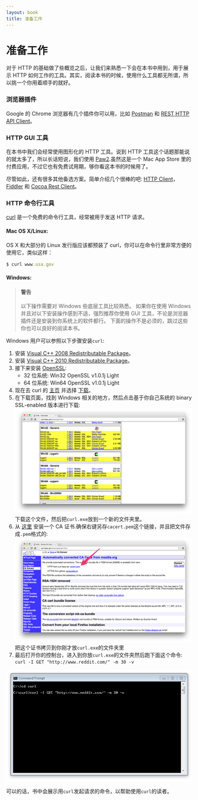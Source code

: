 ```yaml
---
layout: book
title: 准备工作
---
```


# 准备工作
对于 HTTP 的基础做了些概览之后，让我们来熟悉一下会在本书中用到，用于展示 HTTP 如何工作的工具。其实，阅读本书的时候，使用什么工具都无所谓，所以挑一个你用着顺手的就好。

### 浏览器插件
Google 的 Chrome 浏览器有几个插件你可以用，比如 [Postman](https://chrome.google.com/webstore/search/Postman?hl=en-US) 和 [REST HTTP API Client](https://chrome.google.com/webstore/detail/dhc-resthttp-api-client/aejoelaoggembcahagimdiliamlcdmfm)。

### HTTP GUI 工具
在本书中我们会经常使用图形化的 HTTP 工具。说到 HTTP 工具这个话题那能说的就太多了，所以长话短说，我们使用 [Paw2](http://luckymarmot.com/paw).虽然这是一个 Mac App Store 里的付费应用，不过它也有免费试用期，够你看这本书的时候用了。

尽管如此，还有很多其他备选方案。简单介绍几个很棒的吧: [HTTP Client](http://ditchnet.org/httpclient/)，[Fiddler](http://www.telerik.com/fiddler) 和 [Cocoa Rest Client](http://ditchnet.org/httpclient/)。

### HTTP 命令行工具

[curl](http://curl.haxx.se/) 是一个免费的命令行工具，经常被用于发送 HTTP 请求。

#### Mac OS X/Linux:
OS X 和大部分的 Linux 发行版应该都预装了 curl，你可以在命令行里非常方便的使用它，类似这样：

```ruby
$ curl www.usa.gov
```

#### Windows:

>#### 警告
>以下操作需要对 Windows 些底层工具比较熟悉。
>如果你在使用 Windows 并且对以下安装操作感到不适，强烈推荐你使用 GUI 工具，不论是浏览器插件还是安装到你系统上的软件都行。
>下面的操作不是必须的，跳过这些你也可以良好的阅读本书。

Windows 用户可以参照以下步骤安装```curl```:

1. 安装 [Visual C++ 2008 Redistributable Package](http://www.microsoft.com/en-us/download/details.aspx?id=15336)。
2. 安装 [Visual C++ 2010 Redistributable Package](http://www.microsoft.com/en-us/download/details.aspx?id=14632)。
3. 接下来安装 [OpenSSL](http://www.shininglightpro.com/products/Win32OpenSSL.html):
    * 32 位系统: Win32 OpenSSL v1.0.1j Light
    * 64 位系统: Win64 OpenSSL v1.0.1j Light
4. 现在去 curl 的 [主页](http://curl.haxx.se/) 并选择 [下载](http://curl.haxx.se/download.html)。
5. 在下载页面，找到 Windows 相关的地方，然后点击基于你自己系统的 binary SSL-enabled 版本进行下载:![windows_curl_download](../../images/curl_download.png)
下载这个文件，然后把```curl.exe```放到一个新的文件夹里。
6. 从 [这里](http://curl.haxx.se/docs/caextract.html) 安装一个 CA 证书.确保右键另存```cacert.pem```这个链接，并且把文件存成```.pem```格式的:![CA](../../images/ca_cert_curl.png)
把这个证书拷贝到你刚才放```curl.exe```的文件夹里
7. 最后打开你的控制台，进入到你放```curl.exe```的文件夹然后跑下面这个命令: ```curl -I GET "http://www.reddit.com/" -m 30 -v```

![command](../../images/curl_command_prompt.png)

可以的话，书中会展示用```curl```发起请求的命令，以帮助使用```curl```的读者。
